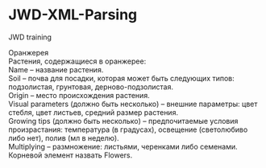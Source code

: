 # JWD-XML-Parsing
JWD training

Оранжерея<br>
Растения, содержащиеся в оранжерее:<br>
Name – название растения.<br>
Soil – почва для посадки, которая может быть следующих типов: подзолистая, грунтовая,
дерново-подзолистая.<br>
Origin – место происхождения растения.<br>
Visual рarameters (должно быть несколько) – внешние параметры: цвет стебля, цвет
листьев, средний размер растения.<br>
Growing tips (должно быть несколько) – предпочитаемые условия произрастания:
температура (в градусах), освещение (светолюбиво либо нет), полив (мл в неделю).<br>
Multiplying – размножение: листьями, черенками либо семенами.<br>
Корневой элемент назвать Flowers.